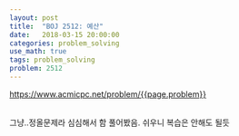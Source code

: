 ```yaml
---
layout: post
title:  "BOJ 2512: 예산"
date:   2018-03-15 20:00:00
categories: problem_solving
use_math: true
tags: problem_solving
problem: 2512
---
```

<a target="_blank" href="https://www.acmicpc.net/problem/{{page.problem}}">https://www.acmicpc.net/problem/{{page.problem}}</a><br/><br/>

그냥..정올문제라 심심해서 함 풀어봤음.
쉬우니 복습은 안해도 될듯